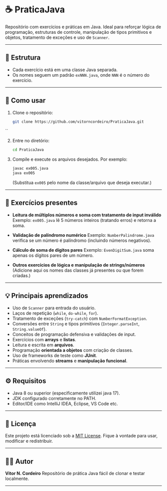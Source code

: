 
# ☕ PraticaJava

Repositório com exercícios e práticas em Java. Ideal para reforçar lógica de programação, estruturas de controle, manipulação de tipos primitivos e objetos, tratamento de exceções e uso de `Scanner`.

---

## 📂 Estrutura

- Cada exercício está em uma classe Java separada.
- Os nomes seguem um padrão `exNNN.java`, onde `NNN` é o número do exercício.

---

## 📌 Como usar

1. Clone o repositório:
   ```bash
   git clone https://github.com/vitorncordeiro/PraticaJava.git
``

2. Entre no diretório:

   ```bash
   cd PraticaJava
   ```
3. Compile e execute os arquivos desejados. Por exemplo:

   ```bash
   javac ex005.java
   java ex005
   ```

   (Substitua `ex005` pelo nome da classe/arquivo que deseja executar.)

---

## 🔧 Exercícios presentes

* **Leitura de múltiplos números e soma com tratamento de input inválido**
  Exemplo: `ex005.java` lê 5 números inteiros (tratando erros) e retorna a soma.

* **Validação de palíndromo numérico**
  Exemplo: `NumberPalindrome.java` verifica se um número é palíndromo (incluindo números negativos).

* **Cálculo de soma de dígitos pares**
  Exemplo: `EvenDigitSum.java` soma apenas os dígitos pares de um número.

* **Outros exercícios de lógica e manipulação de strings/números**
  (Adicione aqui os nomes das classes já presentes ou que forem criadas.)

---

## 💡 Principais aprendizados

* Uso de `Scanner` para entrada do usuário.
* Laços de repetição (`while`, `do-while`, `for`).
* Tratamento de exceções (`try-catch`) com `NumberFormatException`.
* Conversões entre `String` e tipos primitivos (`Integer.parseInt`, `String.valueOf`).
* Conceitos de programação defensiva e validações de input.
* Exercícios com **arrays** e **listas**.
* Leitura e escrita em **arquivos**.
* Programação **orientada a objetos** com criação de classes.
* Uso de frameworks de teste como **JUnit**.
* Práticas envolvendo **streams** e **manipulação funcional**.

---

## ⚙️ Requisitos

* Java 8 ou superior (especificamente utilizei java 17).
* JDK configurado corretamente no PATH.
* Editor/IDE como IntelliJ IDEA, Eclipse, VS Code etc.

---

## 📝 Licença

Este projeto está licenciado sob a [MIT License](LICENSE). Fique à vontade para usar, modificar e redistribuir.

---

## 🙋‍♂️ Autor

**Vitor N. Cordeiro**
Repositório de prática Java fácil de clonar e testar localmente.

---

